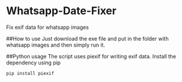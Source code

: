 # Whatsapp-Date-Fixer
Fix exif data for whatsapp images

##How to use
Just download the exe file and put in the folder with whatsapp images and then simply run it.

##Python usage
The script uses piexif for writing exif data. Install the dependency using pip
```sh
pip install piexif
```
